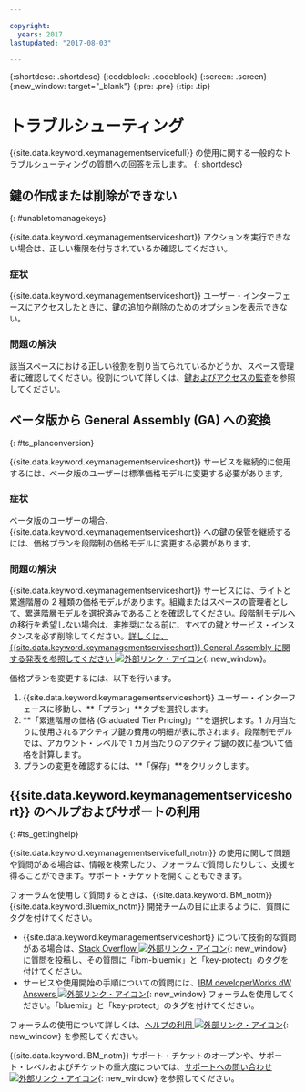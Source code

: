 ```yaml
---

copyright:
  years: 2017
lastupdated: "2017-08-03"

---
```


{:shortdesc: .shortdesc}
{:codeblock: .codeblock}
{:screen: .screen}
{:new_window: target="_blank"}
{:pre: .pre}
{:tip: .tip}

# トラブルシューティング

{{site.data.keyword.keymanagementservicefull}} の使用に関する一般的なトラブルシューティングの質問への回答を示します。
{: shortdesc}

## 鍵の作成または削除ができない
{: #unabletomanagekeys}

{{site.data.keyword.keymanagementserviceshort}} アクションを実行できない場合は、正しい権限を付与されているか確認してください。

### 症状

{{site.data.keyword.keymanagementserviceshort}} ユーザー・インターフェースにアクセスしたときに、鍵の追加や削除のためのオプションを表示できない。

### 問題の解決

該当スペースにおける正しい役割を割り当てられているかどうか、スペース管理者に確認してください。役割について詳しくは、[鍵およびアクセスの監査](managing-keys.html#viewkeyassignments)を参照してください。

## ベータ版から General Assembly (GA) への変換
{: #ts_planconversion}

{{site.data.keyword.keymanagementserviceshort}} サービスを継続的に使用するには、ベータ版のユーザーは標準価格モデルに変更する必要があります。

### 症状

ベータ版のユーザーの場合、{{site.data.keyword.keymanagementserviceshort}} への鍵の保管を継続するには、価格プランを段階制の価格モデルに変更する必要があります。

### 問題の解決

{{site.data.keyword.keymanagementserviceshort}} サービスには、ライトと累進階層の 2 種類の価格モデルがあります。組織またはスペースの管理者として、累進階層モデルを選択済みであることを確認してください。段階制モデルへの移行を希望しない場合は、非推奨になる前に、すべての鍵とサービス・インスタンスを必ず削除してください。[詳しくは、{{site.data.keyword.keymanagementserviceshort}} General Assembly に関する発表を参照してください ![外部リンク・アイコン](../../icons/launch-glyph.svg "外部リンク・アイコン")]( "https://www.ibm.com/blogs/bluemix/2016/12/dallas-key-protect-ga/"){: new_window}。

価格プランを変更するには、以下を行います。

1. {{site.data.keyword.keymanagementserviceshort}} ユーザー・インターフェースに移動し、**「プラン」**タブを選択します。
2. **「累進階層の価格 (Graduated Tier Pricing)」**を選択します。1 カ月当たりに使用されるアクティブ鍵の費用の明細が表に示されます。段階制モデルでは、アカウント・レベルで 1 カ月当たりのアクティブ鍵の数に基づいて価格を計算します。
3. プランの変更を確認するには、**「保存」**をクリックします。

## {{site.data.keyword.keymanagementserviceshort}} のヘルプおよびサポートの利用
{: #ts_gettinghelp}

{{site.data.keyword.keymanagementservicefull_notm}} の使用に関して問題や質問がある場合は、情報を検索したり、フォーラムで質問したりして、支援を得ることができます。サポート・チケットを開くこともできます。

フォーラムを使用して質問するときは、{{site.data.keyword.IBM_notm}} {{site.data.keyword.Bluemix_notm}} 開発チームの目に止まるように、質問にタグを付けてください。


- {{site.data.keyword.keymanagementserviceshort}} について技術的な質問がある場合は、[Stack Overflow ![外部リンク・アイコン](../../icons/launch-glyph.svg "外部リンク・アイコン")](http://stackoverflow.com/search?q=key-protect+ibm-bluemix "外部リンク・アイコン"){: new_window} に質問を投稿し、その質問に「ibm-bluemix」と「key-protect」のタグを付けてください。
- サービスや使用開始の手順についての質問には、[IBM developerWorks dW Answers ![外部リンク・アイコン](../../icons/launch-glyph.svg "外部リンク・アイコン")](https://developer.ibm.com/answers/topics/key-protect/?smartspace=bluemix "外部リンク・アイコン"){: new_window} フォーラムを使用してください。「bluemix」と「key-protect」のタグを付けてください。

フォーラムの使用について詳しくは、[ヘルプの利用 ![外部リンク・アイコン](../../icons/launch-glyph.svg "外部リンク・アイコン")](https://console.bluemix.net/docs/support/index.html#getting-help "外部リンク・アイコン"){: new_window} を参照してください。

{{site.data.keyword.IBM_notm}} サポート・チケットのオープンや、サポート・レベルおよびチケットの重大度については、[サポートへの問い合わせ ![外部リンク・アイコン](../../icons/launch-glyph.svg "外部リンク・アイコン")](https://console.bluemix.net/docs/support/index.html#contacting-support "外部リンク・アイコン"){: new_window} を参照してください。
